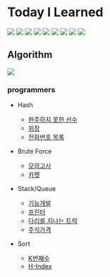 # Today I Learned
<img src="https://img.shields.io/badge/Python-3766AB?style=flat-square&logo=Python&logoColor=white"/></a>
<img src="https://img.shields.io/badge/Java-007396?style=flat-square&logo=Java&logoColor=white"/></a> 
<img src="https://img.shields.io/badge/Spring-6DB33F?style=flat-square&logo=Spring&logoColor=white"/></a>
<img src="https://img.shields.io/badge/MySQL-4479A1?style=flat-square&logo=MySQL&logoColor=white"/></a>
<img src="https://img.shields.io/badge/MongoDB-47A248?style=flat-square&logo=MongoDB&logoColor=white"/></a>
<img src="https://img.shields.io/badge/Docker-2496ED?style=flat-square&logo=Docker&logoColor=white"/></a>
<img src="https://img.shields.io/badge/Nginx-009639?style=flat-square&logo=NGINX&logoColor=white"/></a>
<img src="https://img.shields.io/badge/Tomcat-F8DC75?style=flat-square&logo=ApacheTomcat&logoColor=black"/></a>
<img src="https://img.shields.io/badge/AmazonAWS-232F3E?style=flat-square&logo=AmazonAWS&logoColor=white"/></a>

## Algorithm
<img src="https://img.shields.io/badge/Python-3766AB?style=flat-square&logo=Python&logoColor=white"/></a>

### programmers
- Hash
    - [완주하지 못한 선수](https://github.com/rt3310/TIL/blob/main/Algorithm/programmers/hash/NotFinishAthletes.md)
    - [위장](https://github.com/rt3310/TIL/blob/main/Algorithm/programmers/hash/camo.md)
    - [전화번호 목록](https://github.com/rt3310/TIL/blob/main/Algorithm/programmers/hash/phonelist.md)

- Brute Force
    - [모의고사](https://github.com/rt3310/TIL/blob/main/Algorithm/programmers/bruteforce/mock.md)
    - [카펫](https://github.com/rt3310/TIL/blob/main/Algorithm/programmers/bruteforce/carpet.md)
- Stack/Queue
    - [기능개발](https://github.com/rt3310/TIL/blob/main/Algorithm/programmers/stack_queue/funcdevelop.md)
    - [프린터](https://github.com/rt3310/TIL/blob/main/Algorithm/programmers/stack_queue/printer.md)
    - [다리를 지나는 트럭](https://github.com/rt3310/TIL/blob/main/Algorithm/programmers/stack_queue/truck.md)
    - [주식가격](https://github.com/rt3310/TIL/blob/main/Algorithm/programmers/stack_queue/stock.md)
- Sort
    - [K번째수](https://github.com/rt3310/TIL/blob/main/Algorithm/programmers/sort/knum.md)
    - [H-Index](https://github.com/rt3310/TIL/blob/main/Algorithm/programmers/sort/H_Index.md)
